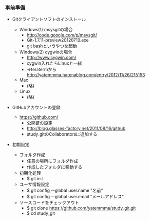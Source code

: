 ### 事前準備

* Gitクライアントソフトのインストール
  * Windows(1) msysgitの場合
     * http://code.google.com/p/msysgit/
     * Git-1.7.11-preview20120710.exe
     * git bashというやつを起動
  * Windows(2) cygwinの場合
     * http://www.cygwin.com/
     * cygwin入れたらLinuxと一緒
     * ⇒teratermから http://yatemmma.hatenablog.com/entry/2012/11/26/215153
  * Mac
     * (略)
  * Linux
     * (略)

* GitHubアカウントの登録
  * https://github.com/
     * 公開鍵の設定
     * http://blog.glasses-factory.net/2011/08/16/github
     * study_gitのCollaboratorsに追加する

* 初期設定
  * フォルダ作成
     * 任意の場所にフォルダ作成
     * 作成したフォルダに移動する
  * 初期化処理
     * $ git init
  * ユーザ情報設定
     * $ git config --global user.name "名前"
     * $ git config --global user.email "メールアドレス"
  * ソースコードをチェックアウト
     * $ git clone https://github.com/yatemmma/study_git.git
     * $ cd study_git